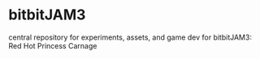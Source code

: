 # bitbitJAM3
central repository for experiments, assets, and game dev for bitbitJAM3: Red Hot Princess Carnage
